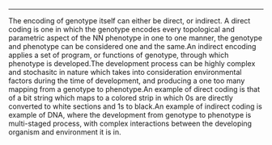 ***********************************************************
The encoding of genotype itself can either be direct, or indirect. A direct coding is one in which the genotype encodes every topological
and parametric aspect of the NN phenotype in one to one manner, the genotype and phenotype can be considered one and the same.An indirect
encoding applies a set of program, or functions of genotype, through which phenotype is developed.The development process can be highly
complex and stochasitc in nature which takes into consideration environmental factors during the time of development, and producing a one too
many mapping from a genotype to phenotype.An example of direct coding is that of a bit string which maps to a colored strip in which 0s are
directly converted to white sections and 1s to black.An example of indirect coding is example of DNA, where the development from genotype to
phenotype is multi-staged process, with complex interactions between the developing organism and environment it is in.